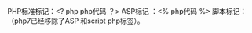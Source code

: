 PHP标准标记：<? php php代码 ？>
ASP标记 ：<% php代码 %>
脚本标记：<script language="php"> php 代码 </script>  （php7已经移除了ASP 和script php标签）。
